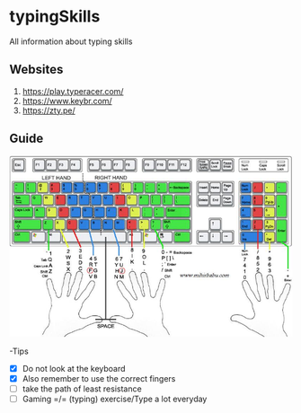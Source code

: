# typingSkills
All information about typing skills


## Websites
1. https://play.typeracer.com/
2. https://www.keybr.com/
3. https://zty.pe/

## Guide
![Screenshot](img.jpg)

-Tips
  - [x] Do not look at the keyboard
  - [x] Also remember to use the correct fingers
  - [ ] take the path of least resistance
  - [ ] Gaming =/= (typing) exercise/Type a lot everyday
